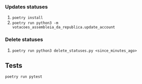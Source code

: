 ### Updates statuses
1. `poetry install`
2. `poetry run python3 -m votacoes_assembleia_da_republica.update_account`



### Delete statuses
1. `poetry run python3 delete_statuses.py <since_minutes_ago>`

## Tests
`poetry run pytest`
